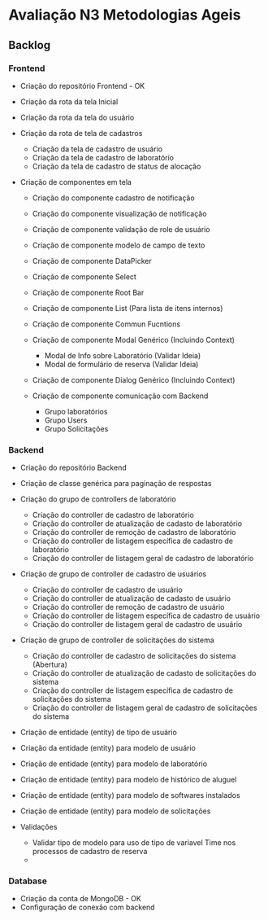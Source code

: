 # Avaliação N3 Metodologias Ageis

## Backlog

### Frontend
- Criação do repositório Frontend - OK
- Criação da rota da tela Inicial
- Criação da rota da tela do usuário
- Criação da rota de tela de cadastros
  - Criação da tela de cadastro de usuário
  - Criação da tela de cadastro de laboratório
  - Criação da tela de cadastro de status de alocação

- Criação de componentes em tela
  - Criação do componente cadastro de notificação
  - Criação do componente visualização de notificação
  - Criação de componente validação de role de usuário
  - Criação de componente modelo de campo de texto
  - Criação de componente DataPicker
  - Criação de componente Select
  - Criação de componente Root Bar
  - Criação de componente List (Para lista de itens internos)
  - Criação de componente Commun Fucntions
  - Criação de componente Modal Genérico (Incluindo Context)
    - Modal de Info sobre Laboratório (Validar Ideia)
    - Modal de formulário de reserva (Validar Ideia)
  - Criação de componente Dialog Genérico (Incluindo Context)

  - Criação de componente comunicação com Backend
    - Grupo laboratórios
    - Grupo Users
    - Grupo Solicitações

### Backend
- Criação do repositório Backend
- Criação de classe genérica para paginação de respostas

- Criação do grupo de controllers de laboratório
  - Criação do controller de cadastro de laboratório
  - Criação do controller de atualização de cadasto de laboratório
  - Criação do controller de remoção de cadastro de laboratório
  - Criação do controller de listagem específica de cadastro de laboratório
  - Criação do controller de listagem geral de cadastro de laboratório

- Criação de grupo de controller de cadastro de usuários
  - Criação do controller de cadastro de usuário
  - Criação do controller de atualização de cadasto de usuário
  - Criação do controller de remoção de cadastro de usuário
  - Criação do controller de listagem específica de cadastro de usuário
  - Criação do controller de listagem geral de cadastro de usuário

- Criação de grupo de controller de solicitações do sistema
  - Criação do controller de cadastro de solicitações do sistema (Abertura)
  - Criação do controller de atualização de cadasto de solicitações do sistema
  - Criação do controller de listagem específica de cadastro de solicitações do sistema
  - Criação do controller de listagem geral de cadastro de solicitações do sistema

- Criação de entidade (entity) de tipo de usuário
- Criação da entidade (entity) para modelo de usuário
- Criação de entidade (entity) para modelo de laboratório
- Criação de entidade (entity) para modelo de histórico de aluguel
- Criação de entidade (entity) para modelo de softwares instalados
- Criação de entidade (entity) para modelo de solicitações

- Validações
  - Validar tipo de modelo para uso de tipo de variavel Time nos processos de cadastro de reserva
  -

### Database
- Criação da conta de MongoDB - OK
- Configuração de conexão com backend